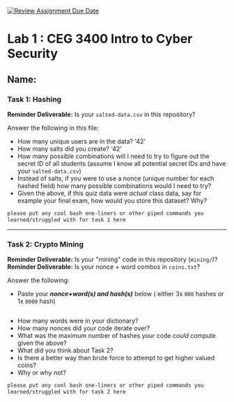 [![Review Assignment Due Date](https://classroom.github.com/assets/deadline-readme-button-22041afd0340ce965d47ae6ef1cefeee28c7c493a6346c4f15d667ab976d596c.svg)](https://classroom.github.com/a/SPs4PNWX)
# Lab 1 : CEG 3400 Intro to Cyber Security

## Name:

### Task 1: Hashing

**Reminder Deliverable:** Is your `salted-data.csv` in this repository?

Answer the following in this file:

* How many unique users are in the data? '42'
* How many salts did you create? '42'
* How many possible combinations will I need to try to figure out the secret ID
  of all students (assume I know all potential secret IDs and have your 
  `salted-data.csv`)
* Instead of salts, if you were to use a nonce (unique number for each hashed
  field) how many possible combinations would I need to try?
* Given the above, if this quiz data were *actual* class data, say for example
  your final exam, how would you store this dataset?  Why?

```bash
please put any cool bash one-liners or other piped commands you
learned/struggled with for task 1 here
```

---

### Task 2: Crypto Mining

**Reminder Deliverable:** Is your "mining" code in this repository (`mining/`)?
**Reminder Deliverable:** Is your nonce + word combos in `coins.txt`?

Answer the following:

* Paste your ***nonce+word(s) and hash(s)*** below ( either 3x `000` hashes or 1x `0000`
hash)

```

```

* How many words were in your dictionary?
* How many nonces did your code iterate over?
* What was the maximum number of hashes your code *could* compute given the above?
* What did you think about Task 2?
* Is there a better way than brute force to attempt to get higher valued coins?
* Why or why not?


```bash
please put any cool bash one-liners or other piped commands you
learned/struggled with for task 2 here
```

